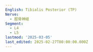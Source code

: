 ```yaml
---
English: Tibialis Posterior (TP)
Nerve:
  - 脛骨神経
Segment:
  - L4
  - L5
lastmod: '2025-03-05'
last_edited: 2025-02-27T00:00:00.000Z
---
```



